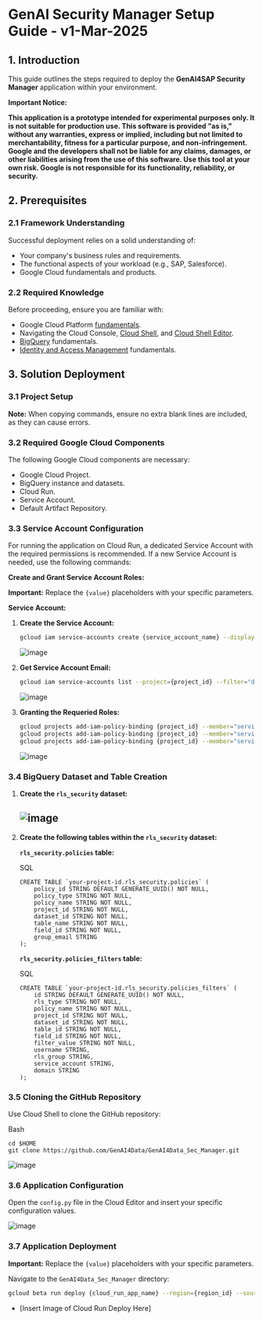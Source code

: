 # **GenAI Security Manager Setup Guide - v1-Mar-2025**

## **1. Introduction**

This guide outlines the steps required to deploy the **GenAI4SAP Security Manager** application within your environment.

**Important Notice:**

**This application is a prototype intended for experimental purposes only. It is not suitable for production use. This software is provided "as is," without any warranties, express or implied, including but not limited to merchantability, fitness for a particular purpose, and non-infringement. Google and the developers shall not be liable for any claims, damages, or other liabilities arising from the use of this software. Use this tool at your own risk. Google is not responsible for its functionality, reliability, or security.**

## **2. Prerequisites**

### **2.1 Framework Understanding**

Successful deployment relies on a solid understanding of:

* Your company's business rules and requirements.
* The functional aspects of your workload (e.g., SAP, Salesforce).
* Google Cloud fundamentals and products.

### **2.2 Required Knowledge**

Before proceeding, ensure you are familiar with:

* Google Cloud Platform [fundamentals](https://www.coursera.org/lecture/gcp-fundamentals/welcome-to-gcp-fundamentals-I6zpd).
* Navigating the Cloud Console, [Cloud Shell](https://cloud.google.com/shell/docs/using-cloud-shell), and [Cloud Shell Editor](https://cloud.google.com/shell/docs/editor-overview).
* [BigQuery](https://cloud.google.com/bigquery/docs/introduction) fundamentals.
* [Identity and Access Management](https://cloud.google.com/iam/docs/) fundamentals.

## **3. Solution Deployment**

### **3.1 Project Setup**

**Note:** When copying commands, ensure no extra blank lines are included, as they can cause errors.

### **3.2 Required Google Cloud Components**

The following Google Cloud components are necessary:

* Google Cloud Project.
* BigQuery instance and datasets.
* Cloud Run.
* Service Account.
* Default Artifact Repository.

### **3.3 Service Account Configuration**

For running the application on Cloud Run, a dedicated Service Account with the required permissions is recommended. If a new Service Account is needed, use the following commands:

**Create and Grant Service Account Roles:**

**Important:** Replace the `{value}` placeholders with your specific parameters.

**Service Account:**

1.  **Create the Service Account:**
    ```bash
    gcloud iam service-accounts create {service_account_name} --display-name="{display_name}"
    ```

    ![image](https://raw.githubusercontent.com/GenAI4Data/GenAI4Data_Sec_Manager/refs/heads/main/docs/images/CreateServiceAccount.png)

2.  **Get Service Account Email:**
    ```bash
    gcloud iam service-accounts list --project={project_id} --filter="displayName:{service_account_name}" --format="value(email)"
    ```

    ![image](https://raw.githubusercontent.com/GenAI4Data/GenAI4Data_Sec_Manager/refs/heads/main/docs/images/ListServiceAccount.png)

3.  **Granting the Requeried Roles:**
    ```bash
    gcloud projects add-iam-policy-binding {project_id} --member="serviceAccount:{service_account_email}" --role="roles/bigquery.admin"
    gcloud projects add-iam-policy-binding {project_id} --member="serviceAccount:{service_account_email}" --role="roles/run.invoker"
    gcloud projects add-iam-policy-binding {project_id} --member="serviceAccount:{service_account_email}" --role="roles/iam.serviceAccountTokenCreator"
    ```

    ![image](https://raw.githubusercontent.com/GenAI4Data/GenAI4Data_Sec_Manager/refs/heads/main/docs/images/GratingSARoles.png)

### **3.4 BigQuery Dataset and Table Creation**

1.  **Create the `rls_security` dataset:**
    
    ![image](https://raw.githubusercontent.com/GenAI4Data/GenAI4Data_Sec_Manager/refs/heads/main/docs/images/CreateDataset.png)
    - 
2.  **Create the following tables within the `rls_security` dataset:**
    
    **`rls_security.policies` table:**
    
    SQL
    
    ```
    CREATE TABLE `your-project-id.rls_security.policies` (
        policy_id STRING DEFAULT GENERATE_UUID() NOT NULL,
        policy_type STRING NOT NULL,
        policy_name STRING NOT NULL,
        project_id STRING NOT NULL,
        dataset_id STRING NOT NULL,
        table_name STRING NOT NULL,
        field_id STRING NOT NULL,
        group_email STRING
    );
    
    ```
    
    **`rls_security.policies_filters` table:**
    
    SQL
    
    ```
    CREATE TABLE `your-project-id.rls_security.policies_filters` (
        id STRING DEFAULT GENERATE_UUID() NOT NULL,
        rls_type STRING NOT NULL,
        policy_name STRING NOT NULL,
        project_id STRING NOT NULL,
        dataset_id STRING NOT NULL,
        table_id STRING NOT NULL,
        field_id STRING NOT NULL,
        filter_value STRING NOT NULL,
        username STRING,
        rls_group STRING,
        service_account STRING,
        domain STRING
    );
    
    ```
    

### **3.5 Cloning the GitHub Repository**

Use Cloud Shell to clone the GitHub repository:

Bash

```
cd $HOME
git clone https://github.com/GenAI4Data/GenAI4Data_Sec_Manager.git
```

![image](https://raw.githubusercontent.com/GenAI4Data/GenAI4Data_Sec_Manager/refs/heads/main/docs/images/Gitclone.png)

### **3.6 Application Configuration**

Open the `config.py` file in the Cloud Editor and insert your specific configuration values.

![image](https://raw.githubusercontent.com/GenAI4Data/GenAI4Data_Sec_Manager/refs/heads/main/docs/images/ConfigPy.png)

### **3.7 Application Deployment**

**Important:** Replace the `{value}` placeholders with your specific parameters.

Navigate to the `GenAI4Data_Sec_Manager` directory:

```bash
gcloud beta run deploy {cloud_run_app_name} --region={region_id} --source . --execution-environment=gen2 --service-account="{service_account_email}" --port=8080 --cpu=2 --memory=2Gi --min-instances=1 --allow-unauthenticated --project={your_project_id}

```

-   [Insert Image of Cloud Run Deploy Here]